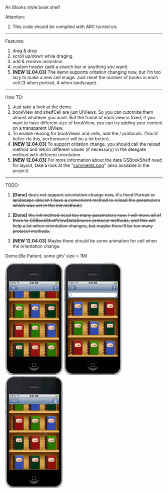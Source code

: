 An iBooks style book shelf

Attention:

1. This code should be compiled with ARC turned on;

---

Features:

1. drag & drop
2. scroll up/down while draging
3. add & remove animation
4. custom header (add a search bar or anything you want)
5. **[NEW 12.04.03]** The demo supports oritation changing now, but I'm too lazy to make a new cell image. Just reset the number of books in each cell.(3 when portrait, 4 when landscape).


---

How TO:

1. Just take a look at the demo.
2. bookView and shelfCell are just UIViews. So you can cutomize them almost whatever you want. But the frame of each view is fixed, if you want to have different size of bookView, you can try adding your content on a transparent UIView.
3. To enable reusing for bookViews and cells, add the <GSBookView> / <GSBookShelfCell> protocols. (You'd better do this, perfromance will be a lot better).
4. **[NEW 12.04.03]** To support oritation change, you should call the reload method and return different values (if necessary) in the delegate method with different orientation.
5. **[NEW 12.04.03]** For more information about the data GSBookShelf need for layout, take a look at the "[comments.png](https://github.com/ultragtx/GSBookShelf/blob/ReadyTo/BookShelf/comments.png?raw=true)" (also available in the project)

---

TODO:

1. **[Done]** ~~does not support orientation change now, it's fixed Portrait or landscape (doesn't have a convenient method to reload the parameters which was set in the init method.)~~ 

2. **[Done]** ~~the init method need too many parameters now. I will move all of them to GSBookShelfViewDataSource protocol methods, and this will help a lot when orientation changes, but maybe there'll be too many protocol methods.~~

3. **[NEW 12.04.03]** Maybe there should be some animation for cell when the orientation change.

Demo:(Be Patient, some gifs' size > 1M)

![image](https://github.com/ultragtx/ultragtx.github.com/blob/master/images/Move_s.gif?raw=true)
![image](https://github.com/ultragtx/ultragtx.github.com/blob/master/images/Add_s.gif?raw=true)
![image](https://github.com/ultragtx/ultragtx.github.com/blob/master/images/Delete_s.gif?raw=true)